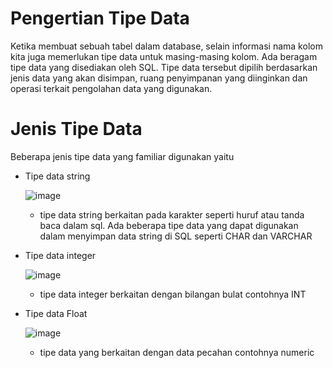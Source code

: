 # Pengertian Tipe Data

Ketika membuat sebuah tabel dalam database, selain informasi nama kolom kita juga memerlukan tipe data untuk masing-masing kolom. Ada beragam tipe data yang disediakan oleh SQL. Tipe data tersebut dipilih berdasarkan jenis data yang akan disimpan, ruang penyimpanan yang diinginkan dan operasi terkait pengolahan data yang digunakan. 

# Jenis Tipe Data 

Beberapa jenis tipe data yang familiar digunakan yaitu 

- Tipe data string
  
  ![image](https://github.com/akmalhsn/SQL/assets/149208628/5715b2d6-9230-45cc-8eaf-6f4d728d9a71)

  - tipe data string berkaitan pada karakter seperti huruf atau tanda baca dalam sql. Ada beberapa tipe data yang dapat digunakan dalam menyimpan data string di SQL seperti CHAR dan VARCHAR
- Tipe data integer

  ![image](https://github.com/akmalhsn/SQL/assets/149208628/d934b7b8-97e9-45ab-b78a-733b97cd94ac)
  
  - tipe data integer berkaitan dengan bilangan bulat contohnya INT
- Tipe data Float

  ![image](https://github.com/akmalhsn/SQL/assets/149208628/d65f819b-fced-4552-9582-d91ab5d654ff)

  - tipe data yang berkaitan dengan data pecahan contohnya numeric        
